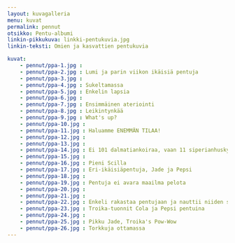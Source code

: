 ```yaml
---
layout: kuvagalleria
menu: kuvat
permalink: pennut
otsikko: Pentu-albumi
linkin-pikkukuva: linkki-pentukuvia.jpg
linkin-teksti: Omien ja kasvattien pentukuvia

kuvat:
    - pennut/ppa-1.jpg : 
    - pennut/ppa-2.jpg : Lumi ja parin viikon ikäisiä pentuja
    - pennut/ppa-3.jpg : 
    - pennut/ppa-4.jpg : Sukeltamassa
    - pennut/ppa-5.jpg : Enkelin lapsia
    - pennut/ppa-6.jpg : 
    - pennut/ppa-7.jpg : Ensimmäinen ateriointi
    - pennut/ppa-8.jpg : Leikintynkää
    - pennut/ppa-9.jpg : What's up?
    - pennut/ppa-10.jpg : 
    - pennut/ppa-11.jpg : Haluamme ENEMMÄN TILAA!
    - pennut/ppa-12.jpg : 
    - pennut/ppa-13.jpg : 
    - pennut/ppa-14.jpg : Ei 101 dalmatiankoiraa, vaan 11 siperianhuskyn pentua (kahdesta eri pentueesta)
    - pennut/ppa-15.jpg : 
    - pennut/ppa-16.jpg : Pieni Scilla
    - pennut/ppa-17.jpg : Eri-ikäisiäpentuja, Jade ja Pepsi
    - pennut/ppa-18.jpg : 
    - pennut/ppa-19.jpg : Pentuja ei avara maailma pelota
    - pennut/ppa-20.jpg : 
    - pennut/ppa-21.jpg : 
    - pennut/ppa-22.jpg : Enkeli rakastaa pentujaan ja nauttii niiden seurasta
    - pennut/ppa-23.jpg : Troika-tuonnit Cola ja Pepsi pentuina
    - pennut/ppa-24.jpg : 
    - pennut/ppa-25.jpg : Pikku Jade, Troika's Pow-Wow
    - pennut/ppa-26.jpg : Torkkuja ottamassa
---
```

